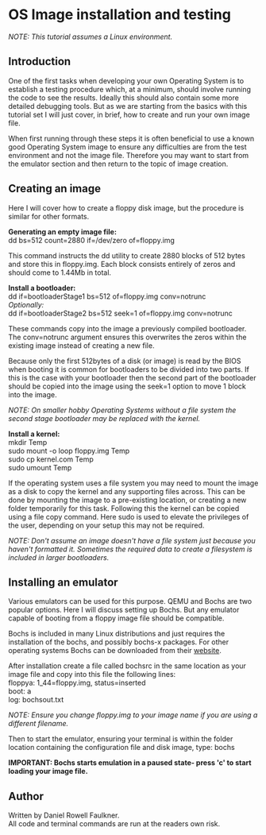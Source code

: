 # OS Image installation and testing

*NOTE: This tutorial assumes a Linux environment.*

## Introduction
One of the first tasks when developing your own Operating System is to establish a testing procedure which, at a minimum, should involve running the code to see the results. Ideally this should also contain some more detailed debugging tools. But as we are starting from the basics with this tutorial set I will just cover, in brief, how to create and run your own image file.

When first running through these steps it is often beneficial to use a known good Operating System image to ensure any difficulties are from the test environment and not the image file. Therefore you may want to start from the emulator section and then return to the topic of image creation.  

## Creating an image
Here I will cover how to create a floppy disk image, but the procedure is similar for other formats.  

**Generating an empty image file:**  
dd bs=512 count=2880 if=/dev/zero of=floppy.img  

This command instructs the dd utility to create 2880 blocks of 512 bytes and store this in floppy.img. Each block consists entirely of zeros and should come to 1.44Mb in total.  

**Install a bootloader:**  
dd if=bootloaderStage1 bs=512 of=floppy.img conv=notrunc  
*Optionally:*  
dd if=bootloaderStage2 bs=512 seek=1 of=floppy.img conv=notrunc  

These commands copy into the image a previously compiled bootloader. The conv=notrunc argument ensures this overwrites the zeros within the existing image instead of creating a new file.  

Because only the first 512bytes of a disk (or image) is read by the BIOS when booting it is common for bootloaders to be divided into two parts. If this is the case with your bootloader then the second part of the bootloader should be copied into the image using the seek=1 option to move 1 block into the image.  

*NOTE: On smaller hobby Operating Systems without a file system the second stage bootloader may be replaced with the kernel.*  

**Install a kernel:**  
mkdir Temp  
sudo mount -o loop floppy.img Temp  
sudo cp kernel.com Temp  
sudo umount Temp  

If the operating system uses a file system you may need to mount the image as a disk to copy the kernel and any supporting files across. This can be done by mounting the image to a pre-existing location, or creating a new folder temporarily for this task. Following this the kernel can be copied using a file copy command. Here sudo is used to elevate the privileges of the user, depending on your setup this may not be required.  

*NOTE: Don't assume an image doesn't have a file system just because you haven't formatted it. Sometimes the required data to create a filesystem is included in larger bootloaders.*  

## Installing an emulator  
Various emulators can be used for this purpose. QEMU and Bochs are two popular options. Here I will discuss setting up Bochs. But any emulator capable of booting from a floppy image file should be compatible.  

Bochs is included in many Linux distributions and just requires the installation of the bochs, and possibly bochs-x packages. For other operating systems Bochs can be downloaded from their [website](https://bochs.sourceforge.io/).  

After installation create a file called bochsrc in the same location as your image file and copy into this file the following lines:  
floppya: 1_44=floppy.img, status=inserted  
boot: a  
log: bochsout.txt  

*NOTE: Ensure you change floppy.img to your image name if you are using a different filename.*

Then to start the emulator, ensuring your terminal is within the folder location containing the configuration file and disk image, type:
bochs

**IMPORTANT: Bochs starts emulation in a paused state- press 'c' to start loading your image file.**

## Author  
Written by Daniel Rowell Faulkner.  
All code and terminal commands are run at the readers own risk.  

